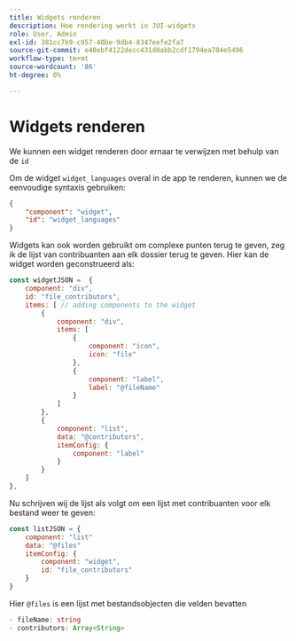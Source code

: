 ```yaml
---
title: Widgets renderen
description: Hoe rendering werkt in JUI-widgets
role: User, Admin
exl-id: 381cc7b9-c957-40be-9db4-8347eefe2fa7
source-git-commit: e40ebf4122decc431d0abb2cdf1794ea704e5496
workflow-type: tm+mt
source-wordcount: '86'
ht-degree: 0%

---
```


# Widgets renderen

We kunnen een widget renderen door ernaar te verwijzen met behulp van de `id`

Om de widget `widget_languages` overal in de app te renderen, kunnen we de eenvoudige syntaxis gebruiken:

```json
{
    "component": "widget",
    "id": "widget_languages"
}
```

Widgets kan ook worden gebruikt om complexe punten terug te geven, zeg ik de lijst van contribuanten aan elk dossier terug te geven.
Hier kan de widget worden geconstrueerd als:

```js title="fileContributorsWidget.js"
const widgetJSON =  {
    component: "div", 
    id: "file_contributors", 
    items: [ // adding components to the widget
        {
            component: "div",
            items: [
                {
                    component: "icon",
                    icon: "file"
                },
                {
                    component: "label",
                    label: "@fileName"
                }
            ]
        },
        {
            component: "list",
            data: "@contributors",
            itemConfig: {
                component: "label"
            }
        }
    ]
},
```

Nu schrijven wij de lijst als volgt om een lijst met contribuanten voor elk bestand weer te geven:

```js title="fileContributorsList.js"
const listJSON = {
    component: "list"
    data: "@files"
    itemConfig: {
        component: "widget",
        id: "file_contributors"
    }
}
```

Hier `@files` is een lijst met bestandsobjecten die velden bevatten

```typescript
- fileName: string
- contributors: Array<String>
```
